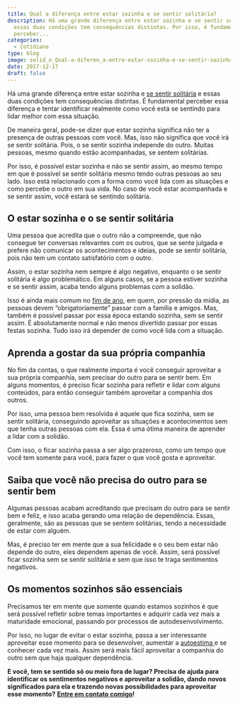 ```yaml
---
title: Qual a diferença entre estar sozinha e se sentir solitária?
description: Há uma grande diferença entre estar sozinha e se sentir solitária e
  essas duas condições tem consequências distintas. Por isso, é fundamental
  perceber...
categories:
  - Cotidiano
type: blog
image: solid_o_Qual-a-diferen_a-entre-estar-sozinha-e-se-sentir-sozinha.jpg
date: 2017-12-17
draft: false
---
```


Há uma grande diferença entre estar sozinha e [se sentir solitária](https://yuribusin.com.br/dependencia-emocional/) e essas duas condições tem consequências distintas. É fundamental perceber essa diferença e tentar identificar realmente como você está se sentindo para lidar melhor com essa situação.

De maneira geral, pode-se dizer que estar sozinha significa não ter a presença de outras pessoas com você. Mas, isso não significa que você irá se sentir solitária. Pois, o se sentir sozinha independe do outro. Muitas pessoas, mesmo quando estão acompanhadas, se sentem solitárias.

Por isso, é possível estar sozinha e não se sentir assim, ao mesmo tempo em que é possível se sentir solitária mesmo tendo outras pessoas ao seu lado. Isso está relacionado com a forma como você lida com as situações e como percebe o outro em sua vida. No caso de você estar acompanhada e se sentir assim, você estará se sentindo solitária.

## **O estar sozinha e o se sentir solitária**

Uma pessoa que acredita que o outro não a compreende, que não consegue ter conversas relevantes com os outros, que se sente julgada e prefere não comunicar os acontecimentos e ideias, pode se sentir solitária, pois não tem um contato satisfatório com o outro.

Assim, o estar sozinha nem sempre é algo negativo, enquanto o se sentir solitária é algo problemático. Em alguns casos, se a pessoa estiver sozinha e se sentir assim, acaba tendo alguns problemas com a solidão.

Isso é ainda mais comum no [fim de ano](https://yuribusin.com.br/como-lidar-com-a-tristeza-de-fim-de-ano/), em quem, por pressão da mídia, as pessoas devem “obrigatoriamente” passar com a família e amigos. Mas, também é possível passar por essa época estando sozinha, sem se sentir assim. É absolutamente normal e não menos divertido passar por essas festas sozinha. Tudo isso irá depender de como você lida com a situação.

## **Aprenda a gostar da sua própria companhia**

No fim da contas, o que realmente importa é você conseguir aproveitar a sua própria companhia, sem precisar do outro para se sentir bem. Em alguns momentos, é preciso ficar sozinha para refletir e lidar com alguns conteúdos, para então conseguir também aproveitar a companhia dos outros.

Por isso, uma pessoa bem resolvida é aquele que fica sozinha, sem se sentir solitária, conseguindo aproveitar as situações e acontecimentos sem que tenha outras pessoas com ela. Essa é uma ótima maneira de aprender a lidar com a solidão.

Com isso, o ficar sozinha passa a ser algo prazeroso, como um tempo que você tem somente para você, para fazer o que você gosta e aproveitar.

## **Saiba que você não precisa do outro para se sentir bem**

Algumas pessoas acabam acreditando que precisam do outro para se sentir bem e feliz, e isso acaba gerando uma relação de dependência. Essas, geralmente, são as pessoas que se sentem solitárias, tendo a necessidade de estar com alguém.

Mas, é preciso ter em mente que a sua felicidade e o seu bem estar não depende do outro, eles dependem apenas de você. Assim, será possível ficar sozinha sem se sentir solitária e sem que isso te traga sentimentos negativos.

## **Os momentos sozinhos são essenciais**

Precisamos ter em mente que somente quando estamos sozinhos é que será possível refletir sobre temas importantes e adquirir cada vez mais a maturidade emocional, passando por processos de autodesenvolvimento.

Por isso, no lugar de evitar o estar sozinha, passa a ser interessante aproveitar esse momento para se desenvolver, aumentar a [autoestima ](https://yuribusin.com.br/como-aumentar-a-autoestima/)e se conhecer cada vez mais. Assim será mais fácil aproveitar a companhia do outro sem que haja qualquer dependência.

**E você, tem se sentido só ou meio fora de lugar? Precisa de ajuda para identificar os sentimentos negativos e aproveitar a solidão, dando novos significados para ela e trazendo novas possibilidades para aproveitar esse momento?** **[Entre em contato comigo](/contato/)!**
